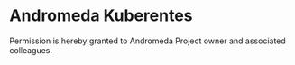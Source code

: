 # Andromeda Kuberentes

Permission is hereby granted to Andromeda Project owner and associated colleagues.
